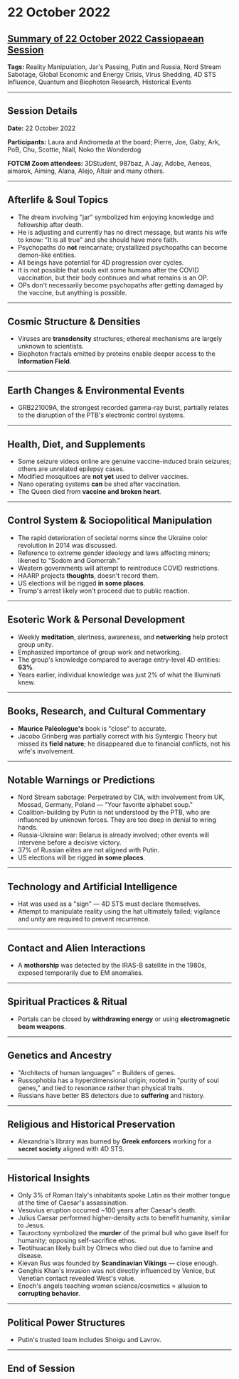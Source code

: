 # 22 October 2022

## [Summary of 22 October 2022 Cassiopaean Session](https://cassiopaea.org/forum/threads/session-22-october-2022.52608/)

**Tags:** Reality Manipulation, Jar's Passing, Putin and Russia, Nord Stream Sabotage, Global Economic and Energy Crisis, Virus Shedding, 4D STS Influence, Quantum and Biophoton Research, Historical Events

---

## Session Details

**Date:** 22 October 2022

**Participants:** Laura and Andromeda at the board; Pierre, Joe, Gaby, Ark, PoB, Chu, Scottie, Niall, Noko the Wonderdog

**FOTCM Zoom attendees:** 3DStudent, 987baz, A Jay, Adobe, Aeneas, aimarok, Aiming, Alana, Alejo, Altair and many others.

---

## Afterlife & Soul Topics

- The dream involving "jar" symbolized him enjoying knowledge and fellowship after death.
- He is adjusting and currently has no direct message, but wants his wife to know: "It is all true" and she should have more faith.
- Psychopaths do **not** reincarnate; crystallized psychopaths can become demon-like entities.
- All beings have potential for 4D progression over cycles.
- It is not possible that souls exit some humans after the COVID vaccination, but their body continues and what remains is an OP.
- OPs don't necessarily become psychopaths after getting damaged by the vaccine, but anything is possible.

---

## Cosmic Structure & Densities

- Viruses are **transdensity** structures; ethereal mechanisms are largely unknown to scientists.
- Biophoton fractals emitted by proteins enable deeper access to the **Information Field**.

---

## Earth Changes & Environmental Events

- GRB221009A, the strongest recorded gamma-ray burst, partially relates to the disruption of the PTB's electronic control systems.

---

## Health, Diet, and Supplements

- Some seizure videos online are genuine vaccine-induced brain seizures; others are unrelated epilepsy cases.
- Modified mosquitoes are **not yet** used to deliver vaccines.
- Nano operating systems **can** be shed after vaccination.
- The Queen died from **vaccine and broken heart**.

---

## Control System & Sociopolitical Manipulation

- The rapid deterioration of societal norms since the Ukraine color revolution in 2014 was discussed.
- Reference to extreme gender ideology and laws affecting minors; likened to "Sodom and Gomorrah."
- Western governments will attempt to reintroduce COVID restrictions.
- HAARP projects **thoughts**, doesn't record them.
- US elections will be rigged **in some places**.
- Trump's arrest likely won't proceed due to public reaction.

---

## Esoteric Work & Personal Development

- Weekly **meditation**, alertness, awareness, and **networking** help protect group unity.
- Emphasized importance of group work and networking.
- The group's knowledge compared to average entry-level 4D entities: **63%**.
- Years earlier, individual knowledge was just 2% of what the Illuminati knew.

---

## Books, Research, and Cultural Commentary

- **Maurice Paléologue's** book is "close" to accurate.
- Jacobo Grinberg was partially correct with his Syntergic Theory but missed its **field nature**; he disappeared due to financial conflicts, not his wife's involvement.

---

## Notable Warnings or Predictions

- Nord Stream sabotage: Perpetrated by CIA, with involvement from UK, Mossad, Germany, Poland — "Your favorite alphabet soup."
- Coalition-building by Putin is not understood by the PTB, who are influenced by unknown forces. They are too deep in denial to wring hands.
- Russia-Ukraine war: Belarus is already involved; other events will intervene before a decisive victory.
- 37% of Russian elites are not aligned with Putin.
- US elections will be rigged **in some places**.

---

## Technology and Artificial Intelligence

- Hat was used as a "sign" — 4D STS must declare themselves.
- Attempt to manipulate reality using the hat ultimately failed; vigilance and unity are required to prevent recurrence.

---

## Contact and Alien Interactions

- A **mothership** was detected by the IRAS-B satellite in the 1980s, exposed temporarily due to EM anomalies.

---

## Spiritual Practices & Ritual

- Portals can be closed by **withdrawing energy** or using **electromagnetic beam weapons**.

---

## Genetics and Ancestry

- "Architects of human languages" = Builders of genes.
- Russophobia has a hyperdimensional origin; rooted in "purity of soul genes," and tied to resonance rather than physical traits.
- Russians have better BS detectors due to **suffering** and history.

---

## Religious and Historical Preservation

- Alexandria's library was burned by **Greek enforcers** working for a **secret society** aligned with 4D STS.

---

## Historical Insights

- Only 3% of Roman Italy's inhabitants spoke Latin as their mother tongue at the time of Caesar's assassination.
- Vesuvius eruption occurred ~100 years after Caesar's death.
- Julius Caesar performed higher-density acts to benefit humanity, similar to Jesus.
- Tauroctony symbolized the **murder** of the primal bull who gave itself for humanity; opposing self-sacrifice ethos.
- Teotihuacan likely built by Olmecs who died out due to famine and disease.
- Kievan Rus was founded by **Scandinavian Vikings** — close enough.
- Genghis Khan's invasion was not directly influenced by Venice, but Venetian contact revealed West's value.
- Enoch's angels teaching women science/cosmetics = allusion to **corrupting behavior**.

---

## Political Power Structures

- Putin's trusted team includes Shoigu and Lavrov.

---

## End of Session